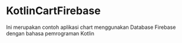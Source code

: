 # KotlinCartFirebase

Ini merupakan contoh aplikasi chart menggunakan Database Firebase dengan bahasa pemrograman Kotlin
